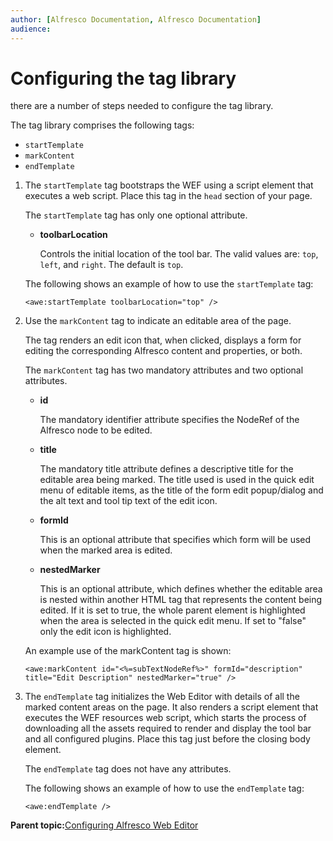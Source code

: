```yaml
---
author: [Alfresco Documentation, Alfresco Documentation]
audience: 
---
```


# Configuring the tag library

there are a number of steps needed to configure the tag library.

The tag library comprises the following tags:

-   `startTemplate`
-   `markContent`
-   `endTemplate`

1.  The `startTemplate` tag bootstraps the WEF using a script element that executes a web script. Place this tag in the `head` section of your page.

    The `startTemplate` tag has only one optional attribute.

    -   **toolbarLocation**

        Controls the initial location of the tool bar. The valid values are: `top`, `left`, and `right`. The default is `top`.

    The following shows an example of how to use the `startTemplate` tag:

    ```
    <awe:startTemplate toolbarLocation="top" />
    ```

2.  Use the `markContent` tag to indicate an editable area of the page.

    The tag renders an edit icon that, when clicked, displays a form for editing the corresponding Alfresco content and properties, or both.

    The `markContent` tag has two mandatory attributes and two optional attributes.

    -   **id**

        The mandatory identifier attribute specifies the NodeRef of the Alfresco node to be edited.

    -   **title**

        The mandatory title attribute defines a descriptive title for the editable area being marked. The title used is used in the quick edit menu of editable items, as the title of the form edit popup/dialog and the alt text and tool tip text of the edit icon.

    -   **formId**

        This is an optional attribute that specifies which form will be used when the marked area is edited.

    -   **nestedMarker**

        This is an optional attribute, which defines whether the editable area is nested within another HTML tag that represents the content being edited. If it is set to true, the whole parent element is highlighted when the area is selected in the quick edit menu. If set to "false" only the edit icon is highlighted.

    An example use of the markContent tag is shown:

    ```
    <awe:markContent id="<%=subTextNodeRef%>" formId="description" title="Edit Description" nestedMarker="true" />
    ```

3.  The `endTemplate` tag initializes the Web Editor with details of all the marked content areas on the page. It also renders a script element that executes the WEF resources web script, which starts the process of downloading all the assets required to render and display the tool bar and all configured plugins. Place this tag just before the closing body element.

    The `endTemplate` tag does not have any attributes.

    The following shows an example of how to use the `endTemplate` tag:

    ```
    <awe:endTemplate />
    ```


**Parent topic:**[Configuring Alfresco Web Editor](../concepts/awe-config.md)


